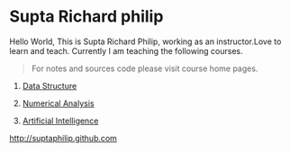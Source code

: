 Supta Richard philip
======================
Hello World,
This is Supta Richard Philip, working as an instructor.Love to learn and teach. Currently I am teaching the following courses.
> For notes and sources code please visit course home pages.

1. [Data Structure](https://suptaphilip.github.io/CityUniversity-DataStructure/)

2. [Numerical Analysis](https://github.com/suptaphilip/CityUniversity-NumericalAnalysis/)

3. [Artificial Intelligence](https://github.com/suptaphilip/CityUniversity-AI)



 
http://suptaphilip.github.com
 
